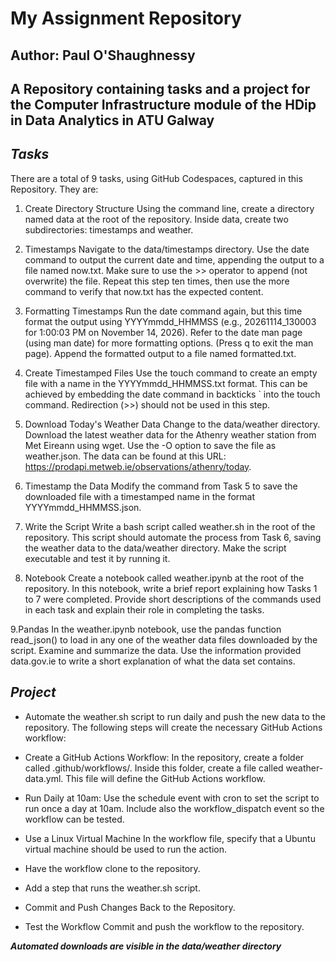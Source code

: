 # **My Assignment Repository**

## Author: Paul O'Shaughnessy

## A Repository containing tasks and a project for the Computer Infrastructure module of the HDip in Data Analytics in ATU Galway

## ***Tasks***

There are a total of 9 tasks, using GitHub Codespaces, captured in this Repository. They are:

1. Create Directory Structure
Using the command line, create a directory named data at the root of the repository. Inside data, create two subdirectories: timestamps and weather.

2. Timestamps
Navigate to the data/timestamps directory. Use the date command to output the current date and time, appending the output to a file named now.txt. Make sure to use the >> operator to append (not overwrite) the file. Repeat this step ten times, then use the more command to verify that now.txt has the expected content.

3. Formatting Timestamps
Run the date command again, but this time format the output using YYYYmmdd_HHMMSS (e.g., 20261114_130003 for 1:00:03 PM on November 14, 2026). Refer to the date man page (using man date) for more formatting options. (Press q to exit the man page). Append the formatted output to a file named formatted.txt.

4. Create Timestamped Files
Use the touch command to create an empty file with a name in the YYYYmmdd_HHMMSS.txt format. This can be achieved by embedding the date command in backticks ` into the touch command. Redirection (>>) should not be used in this step.

5. Download Today's Weather Data
Change to the data/weather directory. Download the latest weather data for the Athenry weather station from Met Eireann using wget. Use the -O <filename> option to save the file as weather.json. The data can be found at this URL:
https://prodapi.metweb.ie/observations/athenry/today.

6. Timestamp the Data
Modify the command from Task 5 to save the downloaded file with a timestamped name in the format YYYYmmdd_HHMMSS.json.

7. Write the Script
Write a bash script called weather.sh in the root of the repository. This script should automate the process from Task 6, saving the weather data to the data/weather directory. Make the script executable and test it by running it.

8. Notebook
Create a notebook called weather.ipynb at the root of the repository. In this notebook, write a brief report explaining how Tasks 1 to 7 were completed. Provide short descriptions of the commands used in each task and explain their role in completing the tasks.

9.Pandas
In the weather.ipynb notebook, use the pandas function read_json() to load in any one of the weather data files downloaded by the script. Examine and summarize the data. Use the information provided data.gov.ie to write a short explanation of what the data set contains.

## ***Project***

* Automate the weather.sh script to run daily and push the new data to the repository. The following steps will create the necessary GitHub Actions workflow:

* Create a GitHub Actions Workflow: In the repository, create a folder called .github/workflows/. Inside this folder, create a file called weather-data.yml. This file will define the GitHub Actions workflow.

* Run Daily at 10am: Use the schedule event with cron to set the script to run once a day at 10am. Include also the workflow_dispatch event so the workflow can be tested.

* Use a Linux Virtual Machine In the workflow file, specify that a Ubuntu virtual machine should be used to run the action.

* Have the workflow clone to the repository.

* Add a step that runs the weather.sh script.

* Commit and Push Changes Back to the Repository.

* Test the Workflow Commit and push the workflow to the repository. 

***Automated downloads are visible in the data/weather directory***


